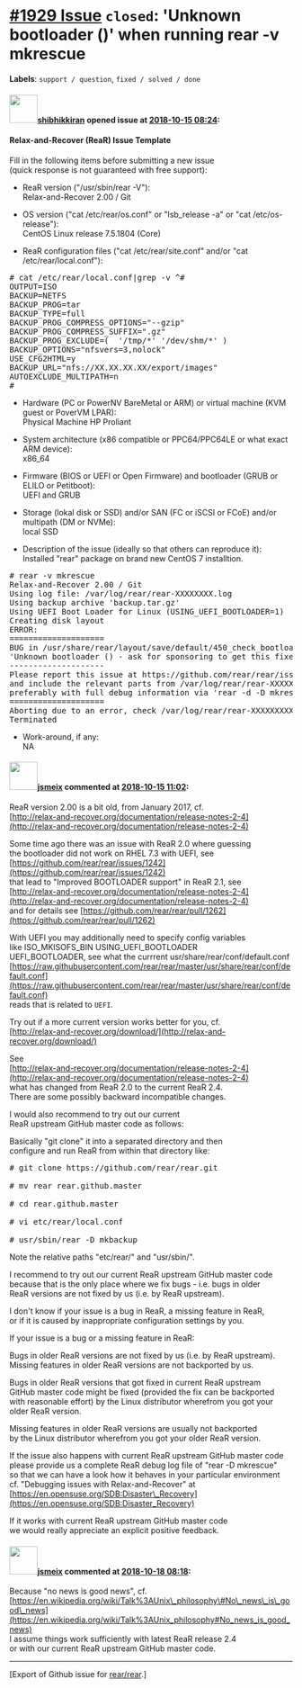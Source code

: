 [\#1929 Issue](https://github.com/rear/rear/issues/1929) `closed`: 'Unknown bootloader ()' when running rear -v mkrescue
========================================================================================================================

**Labels**: `support / question`, `fixed / solved / done`

#### <img src="https://avatars.githubusercontent.com/u/20265319?u=a1a9c045a54d69bda046a12acea46d848cebf53c&v=4" width="50">[shibhikkiran](https://github.com/shibhikkiran) opened issue at [2018-10-15 08:24](https://github.com/rear/rear/issues/1929):

#### Relax-and-Recover (ReaR) Issue Template

Fill in the following items before submitting a new issue  
(quick response is not guaranteed with free support):

-   ReaR version ("/usr/sbin/rear -V"):  
    Relax-and-Recover 2.00 / Git

-   OS version ("cat /etc/rear/os.conf" or "lsb\_release -a" or "cat
    /etc/os-release"):  
    CentOS Linux release 7.5.1804 (Core)

-   ReaR configuration files ("cat /etc/rear/site.conf" and/or "cat
    /etc/rear/local.conf"):

<pre>
# cat /etc/rear/local.conf|grep -v ^#
OUTPUT=ISO
BACKUP=NETFS
BACKUP_PROG=tar
BACKUP_TYPE=full
BACKUP_PROG_COMPRESS_OPTIONS="--gzip"
BACKUP_PROG_COMPRESS_SUFFIX=".gz"
BACKUP_PROG_EXCLUDE=(  '/tmp/*' '/dev/shm/*' )
BACKUP_OPTIONS="nfsvers=3,nolock"
USE_CFG2HTML=y
BACKUP_URL="nfs://XX.XX.XX.XX/export/images"
AUTOEXCLUDE_MULTIPATH=n
#
</pre>

-   Hardware (PC or PowerNV BareMetal or ARM) or virtual machine (KVM
    guest or PoverVM LPAR):  
    Physical Machine HP Proliant

-   System architecture (x86 compatible or PPC64/PPC64LE or what exact
    ARM device):  
    x86\_64

-   Firmware (BIOS or UEFI or Open Firmware) and bootloader (GRUB or
    ELILO or Petitboot):  
    UEFI and GRUB

-   Storage (lokal disk or SSD) and/or SAN (FC or iSCSI or FCoE) and/or
    multipath (DM or NVMe):  
    local SSD

-   Description of the issue (ideally so that others can reproduce
    it):  
    Installed "rear" package on brand new CentOS 7 installtion.

<pre>
# rear -v mkrescue
Relax-and-Recover 2.00 / Git
Using log file: /var/log/rear/rear-XXXXXXXX.log
Using backup archive 'backup.tar.gz'
Using UEFI Boot Loader for Linux (USING_UEFI_BOOTLOADER=1)
Creating disk layout
ERROR:
====================
BUG in /usr/share/rear/layout/save/default/450_check_bootloader_files.sh:
'Unknown bootloader () - ask for sponsoring to get this fixed'
--------------------
Please report this issue at https://github.com/rear/rear/issues
and include the relevant parts from /var/log/rear/rear-XXXXXXXXX.log
preferably with full debug information via 'rear -d -D mkrescue'
====================
Aborting due to an error, check /var/log/rear/rear-XXXXXXXXX.log for details
Terminated
</pre>

-   Work-around, if any:  
    NA

#### <img src="https://avatars.githubusercontent.com/u/1788608?u=925fc54e2ce01551392622446ece427f51e2f0ce&v=4" width="50">[jsmeix](https://github.com/jsmeix) commented at [2018-10-15 11:02](https://github.com/rear/rear/issues/1929#issuecomment-429806067):

ReaR version 2.00 is a bit old, from January 2017, cf.  
[http://relax-and-recover.org/documentation/release-notes-2-4](http://relax-and-recover.org/documentation/release-notes-2-4)

Some time ago there was an issue with ReaR 2.0 where guessing  
the bootloader did not work on RHEL 7.3 with UEFI, see  
[https://github.com/rear/rear/issues/1242](https://github.com/rear/rear/issues/1242)  
that lead to "Improved BOOTLOADER support" in ReaR 2.1, see  
[http://relax-and-recover.org/documentation/release-notes-2-4](http://relax-and-recover.org/documentation/release-notes-2-4)  
and for details see
[https://github.com/rear/rear/pull/1262](https://github.com/rear/rear/pull/1262)

With UEFI you may additionally need to specify config variables  
like ISO\_MKISOFS\_BIN USING\_UEFI\_BOOTLOADER  
UEFI\_BOOTLOADER, see what the currrent
usr/share/rear/conf/default.conf  
[https://raw.githubusercontent.com/rear/rear/master/usr/share/rear/conf/default.conf](https://raw.githubusercontent.com/rear/rear/master/usr/share/rear/conf/default.conf)  
reads that is related to `UEFI`.

Try out if a more current version works better for you, cf.  
[http://relax-and-recover.org/download/](http://relax-and-recover.org/download/)

See  
[http://relax-and-recover.org/documentation/release-notes-2-4](http://relax-and-recover.org/documentation/release-notes-2-4)  
what has changed from ReaR 2.0 to the current ReaR 2.4.  
There are some possibly backward incompatible changes.

I would also recommend to try out our current  
ReaR upstream GitHub master code as follows:

Basically "git clone" it into a separated directory and then  
configure and run ReaR from within that directory like:

<pre>
# git clone https://github.com/rear/rear.git

# mv rear rear.github.master

# cd rear.github.master

# vi etc/rear/local.conf

# usr/sbin/rear -D mkbackup
</pre>

Note the relative paths "etc/rear/" and "usr/sbin/".

I recommend to try out our current ReaR upstream GitHub master code  
because that is the only place where we fix bugs - i.e. bugs in older  
ReaR versions are not fixed by us (i.e. by ReaR upstream).

I don't know if your issue is a bug in ReaR, a missing feature in
ReaR,  
or if it is caused by inappropriate configuration settings by you.

If your issue is a bug or a missing feature in ReaR:

Bugs in older ReaR versions are not fixed by us (i.e. by ReaR
upstream).  
Missing features in older ReaR versions are not backported by us.

Bugs in older ReaR versions that got fixed in current ReaR upstream  
GitHub master code might be fixed (provided the fix can be backported  
with reasonable effort) by the Linux distributor wherefrom you got
your  
older ReaR version.

Missing features in older ReaR versions are usually not backported  
by the Linux distributor wherefrom you got your older ReaR version.

If the issue also happens with current ReaR upstream GitHub master
code  
please provide us a complete ReaR debug log file of "rear -D mkrescue"  
so that we can have a look how it behaves in your particular
environment  
cf. "Debugging issues with Relax-and-Recover" at  
[https://en.opensuse.org/SDB:Disaster\_Recovery](https://en.opensuse.org/SDB:Disaster_Recovery)

If it works with current ReaR upstream GitHub master code  
we would really appreciate an explicit positive feedback.

#### <img src="https://avatars.githubusercontent.com/u/1788608?u=925fc54e2ce01551392622446ece427f51e2f0ce&v=4" width="50">[jsmeix](https://github.com/jsmeix) commented at [2018-10-18 08:18](https://github.com/rear/rear/issues/1929#issuecomment-430918476):

Because "no news is good news", cf.  
[https://en.wikipedia.org/wiki/Talk%3AUnix\_philosophy\#No\_news\_is\_good\_news](https://en.wikipedia.org/wiki/Talk%3AUnix_philosophy#No_news_is_good_news)  
I assume things work sufficiently with latest ReaR release 2.4  
or with our current ReaR upstream GitHub master code.

------------------------------------------------------------------------

\[Export of Github issue for
[rear/rear](https://github.com/rear/rear).\]
